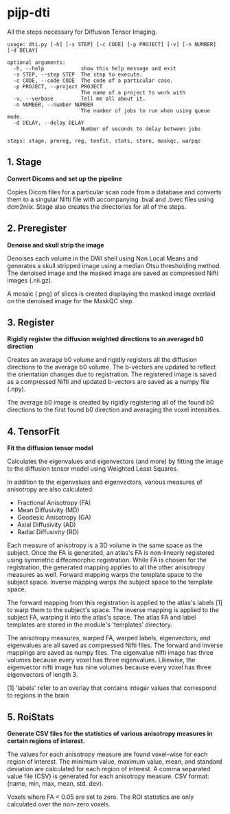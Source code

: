 # pijp-dti

All the steps necessary for Diffusion Tensor Imaging.


```
usage: dti.py [-h] [-s STEP] [-c CODE] [-p PROJECT] [-v] [-n NUMBER] [-d DELAY]

optional arguments:
  -h, --help            show this help message and exit
  -s STEP, --step STEP  The step to execute.
  -c CODE, --code CODE  The code of a particular case.
  -p PROJECT, --project PROJECT
                        The name of a project to work with
  -v, --verbose         Tell me all about it.
  -n NUMBER, --number NUMBER
                        The number of jobs to run when using queue mode.
  -d DELAY, --delay DELAY
                        Number of seconds to delay between jobs

steps: stage, prereg, reg, tenfit, stats, store, maskqc, warpqc
```

## 1. Stage

**Convert Dicoms and set up the pipeline**

Copies Dicom files for a particular scan code from a database and
converts them to a singular Nifti file with accompanying .bval and
.bvec files using dcm2niix. Stage also creates the directories for all of the steps.

## 2. Preregister

**Denoise and skull strip the image**

Denoises each volume in the DWI shell using Non Local Means and generates a
skull stripped image using a median Otsu thresholding method.
The denoised image and the masked image are saved as compressed Nifti images (.nii.gz).

A mosaic (.png) of slices is created displaying the masked image overlaid
on the denoised image for the MaskQC step.

## 3. Register

**Rigidly register the diffusion weighted directions to an averaged
b0 direction**

Creates an average b0 volume and rigidly registers all the diffusion
directions to the average b0 volume. The b-vectors are updated to reflect
the orientation changes due to registration. The registered image is
saved as a compressed Nifti and updated b-vectors are saved as a
numpy file (.npy).

The average b0 image is created by rigidly registering all of the found
b0 directions to the first found b0 direction and averaging the voxel
intensities.

## 4. TensorFit

**Fit the diffusion tensor model**

Calculates the eigenvalues and eigenvectors (and more) by fitting the
image to the diffusion tensor model using Weighted Least Squares.

In addition to the eigenvalues and eigenvectors, various measures of
anisotropy are also calculated:

* Fractional Anisotropy (FA)
* Mean Diffusivity (MD)
* Geodesic Anisotropy (GA)
* Axial Diffusivity (AD)
* Radial Diffusivity (RD)

Each measure of anisotropy is a 3D volume in the same space as the subject.
Once the FA is generated, an atlas's FA is non-linearly registered using
symmetric diffeomorphic registration. While FA is chosen for the
registration, the generated mapping applies to all the other anisotropy
measures as well. Forward mapping warps the template space to the subject space.
Inverse mapping warps the subject space to the template space.

The forward mapping from this registration is
applied to the atlas's labels [1] to warp them to the subject's space.
The inverse mapping is applied to the subject FA, warping it into the atlas's space.
The atlas FA and label templates are stored in the module's 'templates' directory.

The anisotropy measures, warped FA, warped labels, eigenvectors, and
eigenvalues are all saved as compressed Nifti files. The forward and
inverse mappings are saved as numpy files. The eigenvalue nifti image has three volumes
because every voxel has three eigenvalues. Likewise, the eigenvector nifti image has
nine volumes because every voxel has three eigenvectors of length 3.

[1] 'labels' refer to an overlay that contains integer values that
correspond to regions in the brain


## 5. RoiStats

**Generate CSV files for the statistics of various anisotropy measures in
certain regions of interest.**

The values for each anisotropy measure are found voxel-wise for each
region of interest. The minimum value, maximum value, mean, and standard
deviation are calculated for each region of interest. A comma separated
value file (CSV) is generated for each anisotropy measure. CSV
format: (name, min, max, mean, std. dev).

Voxels where FA < 0.05 are set to zero. The ROI statistics are only
calculated over the non-zero voxels.
